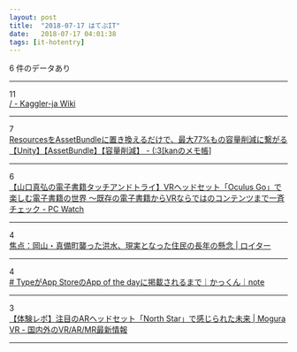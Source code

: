 ```yaml
---
layout: post
title:  "2018-07-17 はてぶIT"
date:   2018-07-17 04:01:38
tags: [it-hotentry]
---
```

6 件のデータあり

<hr><div class="row">
<div class="col-1"><span class="badge badge-pill badge-success h2">11</span></div>
<div class="col-11"><a href='http://kaggler-ja-wiki.herokuapp.com/' target='_blank'>/ - Kaggler-ja Wiki</a></div>
</div>
<hr>
<div class="row">
<div class="col-1"><span class="badge badge-pill badge-success h2">7</span></div>
<div class="col-11"><a href='http://kan-kikuchi.hatenablog.com/entry/Resources_AssetBundle_App_Size' target='_blank'>ResourcesをAssetBundleに置き換えるだけで、最大77%もの容量削減に繋がる【Unity】【AssetBundle】【容量削減】 - (:3[kanのメモ帳]</a></div>
</div>
<hr>
<div class="row">
<div class="col-1"><span class="badge badge-pill badge-success h2">6</span></div>
<div class="col-11"><a href='https://pc.watch.impress.co.jp/docs/column/ebook/1133056.html' target='_blank'>【山口真弘の電子書籍タッチアンドトライ】VRヘッドセット「Oculus Go」で楽しむ電子書籍の世界 ～既存の電子書籍からVRならではのコンテンツまで一斉チェック - PC Watch</a></div>
</div>
<hr>
<div class="row">
<div class="col-1"><span class="badge badge-pill badge-success h2">4</span></div>
<div class="col-11"><a href='https://jp.reuters.com/article/idJPKBN1K61KM' target='_blank'>焦点：岡山・真備町襲った洪水、現実となった住民の長年の懸念 | ロイター</a></div>
</div>
<hr>
<div class="row">
<div class="col-1"><span class="badge badge-pill badge-success h2">4</span></div>
<div class="col-11"><a href='https://note.mu/fromkk/n/n0ee06fe63e43' target='_blank'># TypeがApp StoreのApp of the dayに掲載されるまで｜かっくん｜note</a></div>
</div>
<hr>
<div class="row">
<div class="col-1"><span class="badge badge-pill badge-success h2">3</span></div>
<div class="col-11"><a href='https://www.moguravr.com/north-star/' target='_blank'>【体験レポ】注目のARヘッドセット「North Star」で感じられた未来 | Mogura VR - 国内外のVR/AR/MR最新情報</a></div>
</div>
<hr>
